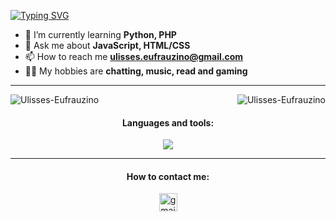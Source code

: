 [![Typing SVG](https://readme-typing-svg.herokuapp.com/?color=00FA9A&size=35&center=true&vCenter=true&width=1000&lines=HELLO,+My+name+is+Ulisses;I'm+19+years+old;I'm+from+Brazil;I'm+a+Developing;Be+Welcome!+:%29)](https://git.io/typing-svg)

<!-- 🔭 I’m currently working on **a project using Unity**-->
- 🌱 I’m currently learning **Python, PHP**
- 💬 Ask me about **JavaScript, HTML/CSS**
- 📫 How to reach me **ulisses.eufrauzino@gmail.com**
- 👨‍💻 My hobbies are **chatting, music, read and gaming**

<hr>

<p><img align="right" src="https://github-readme-stats.vercel.app/api/top-langs?username=Ulisses-Eufrauzino&show_icons=true&theme=github_dark&locale=en&layout=compact&border_radius=20&title_color=00FA9A" alt="Ulisses-Eufrauzino" /></p>
<p><img align="center" src="https://github-readme-stats.vercel.app/api?username=Ulisses-Eufrauzino&show_icons=true&theme=github_dark&locale=en&border_radius=20&title_color=00FA9A&icon_color=32CD32" alt="Ulisses-Eufrauzino" /></p>

<h4 align="center">Languages and tools:</h4>

<p align="center">
  <a href="https://skillicons.dev">
    <img src="https://skillicons.dev/icons?i=js,html,css,unity,vscode,python" />
  </a>
</p>

<hr>
<h4 align="center">How to contact me:</h4>
<div align="center">
  <a href="https://mail.google.com/mail/u/0/?fs=1&to=ulisses.eufrauzino@gmail.com&tf=cm" target="_blank">
    <img src="https://img.shields.io/static/v1?message=Gmail&logo=gmail&label=&color=D14836&logoColor=white&labelColor=&style=for-the-badge" height="29" alt="gmail logo"  />
  </a>
</div>
